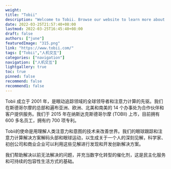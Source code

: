 ```yaml
---
weight: 
title: "Tobii"
description: "Welcome to Tobii. Browse our website to learn more about attention computing and how it leverages eye tracking to deliver insights.欢迎来到托比。浏览我们的网站，了解更多关于注意力计算以及它如何利用眼球追踪来提供见解的信息。"
date: 2022-03-25T21:57:40+08:00
lastmod: 2022-03-25T16:45:40+08:00
draft: false
authors: ["june"]
featuredImage: "315.png"
link: "https://www.tobii.com/"
tags: ["Tobii","人机交互"]
categories: ["navigation"]
navigation: ["人机交互"]
lightgallery: true
toc: true
pinned: false
recommend: false
recommend1: false
---
```

Tobii 成立于 2001 年，是眼动追踪领域的全球领导者和注意力计算的先驱。我们在斯德哥尔摩的总部和遍布亚洲、欧洲、北美和南美的 14 个办事处为合作伙伴和客户提供服务。我们于 2015 年在纳斯达克斯德哥尔摩 (TOBII) 上市，目前拥有 600 多名员工，拥有约 700 项专利。

Tobii的使命是用理解人类注意力和意图的技术来改善世界。我们的眼球跟踪和注意力计算解决方案解码头部和眼球运动，以生成关于一个人的深刻见解，科学家、初创公司和商业企业可以利用这些见解进行发现和开发创新解决方案。

我们帮助解决以前无法解决的问题，并充当数字化转型的催化剂，这是民主化服务和可持续的包容性生活方式的基础。